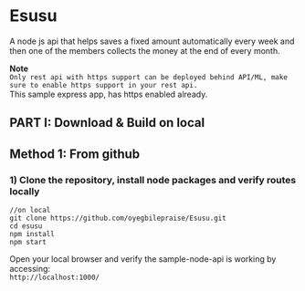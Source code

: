 # Esusu
A node js api that helps saves a fixed amount automatically every week and then one of the members collects the money at the end of every month.

**Note**  
`Only rest api with https support can be deployed behind API/ML, make sure to enable https support in your rest api.
`   
This sample express app, has https enabled already.    

## PART I: Download & Build on local

## Method 1: From github
### 1) Clone the repository, install node packages and verify routes locally

``` 
//on local
git clone https://github.com/oyegbilepraise/Esusu.git
cd esusu
npm install
npm start
```

Open your local browser and verify the sample-node-api is working by accessing:     
`http://localhost:1000/` 
